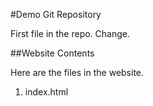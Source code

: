 #Demo Git Repository

First file in the repo. Change.


##Website Contents

Here are the files in the website.

1. index.html